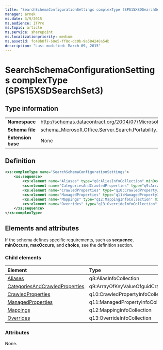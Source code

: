 ```yaml
---
title: "SearchSchemaConfigurationSettings complexType (SPS15XSDSearchSet3)"
manager: arnek
ms.date: 3/9/2015
ms.audience: ITPro
ms.topic: article
ms.service: sharepoint
ms.localizationpriority: medium
ms.assetid: fc48b8f7-68e5-ff8c-dc0b-9a584248a54b
description: "Last modified: March 09, 2015"
---
```


# SearchSchemaConfigurationSettings complexType (SPS15XSDSearchSet3)

 
  
## Type information

|||
|:-----|:-----|
|**Namespace** <br/> |http://schemas.datacontract.org/2004/07/Microsoft.Office.Server.Search.Portability  <br/> |
|**Schema file** <br/> |schema_Microsoft.Office.Server.Search.Portability.xsd  <br/> |
|**Extension base** <br/> |None  <br/> |
   
## Definition

```XML
<xs:complexType name="SearchSchemaConfigurationSettings">
    <xs:sequence>
        <xs:element name="Aliases" type="q8:AliasInfoCollection" minOccurs="0"></xs:element>
        <xs:element name="CategoriesAndCrawledProperties" type="q9:ArrayOfKeyValueOfguidCrawledPropertyInfoCollectionaSYUqUE_P" minOccurs="0"></xs:element>
        <xs:element name="CrawledProperties" type="q10:CrawledPropertyInfoCollection" minOccurs="0"></xs:element>
        <xs:element name="ManagedProperties" type="q11:ManagedPropertyInfoCollection" minOccurs="0"></xs:element>
        <xs:element name="Mappings" type="q12:MappingInfoCollection" minOccurs="0"></xs:element>
        <xs:element name="Overrides" type="q13:OverrideInfoCollection" minOccurs="0"></xs:element>
    </xs:sequence>
</xs:complexType>

```

## Elements and attributes

If the schema defines specific requirements, such as **sequence**, **minOccurs**, **maxOccurs**, and **choice**, see the definition section. 
  
### Child elements

|**Element**|**Type**|**Description**|
|:-----|:-----|:-----|
|[Aliases](aliases-element-searchschemaconfigurationsettings-complextypesps15xsdsearchset3.md) <br/> |q8:AliasInfoCollection  <br/> ||
|[CategoriesAndCrawledProperties](categoriesandcrawledproperties-element-searchschemaconfigurationsettings-complex.md) <br/> |q9:ArrayOfKeyValueOfguidCrawledPropertyInfoCollectionaSYUqUE_P  <br/> ||
|[CrawledProperties](crawledproperties-element-searchschemaconfigurationsettings-complextypesps15xsds.md) <br/> |q10:CrawledPropertyInfoCollection  <br/> ||
|[ManagedProperties](managedproperties-element-searchschemaconfigurationsettings-complextypesps15xsds.md) <br/> |q11:ManagedPropertyInfoCollection  <br/> ||
|[Mappings](mappings-element-searchschemaconfigurationsettings-complextypesps15xsdsearchset3.md) <br/> |q12:MappingInfoCollection  <br/> ||
|[Overrides](overrides-element-searchschemaconfigurationsettings-complextypesps15xsdsearchset.md) <br/> |q13:OverrideInfoCollection  <br/> ||
   
### Attributes

None.
  

